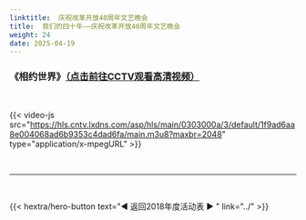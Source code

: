 ```yaml
---
linktitle:  庆祝改革开放40周年文艺晚会
title:  我们的四十年——庆祝改革开放40周年文艺晚会
weight: 24
date: 2025-04-19
---
```


### 《相约世界》[（点击前往CCTV观看高清视频）](https://tv.cctv.com/2018/12/18/VIDEinL3xf2GglqaypyZzewn181218.shtml)

<br>

{{< video-js src="https://hls.cntv.lxdns.com/asp/hls/main/0303000a/3/default/1f9ad6aa8e004068ad6b9353c4dad6fa/main.m3u8?maxbr=2048" type="application/x-mpegURL" >}}


<br>
<hr>
<br>

{{< hextra/hero-button text="◀ 返回2018年度活动表 ▶ " link="../" >}}

